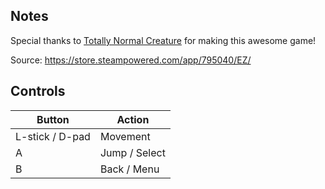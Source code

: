 ## Notes

Special thanks to [Totally Normal Creature](https://x.com/totallycreature) for making this awesome game!

Source: https://store.steampowered.com/app/795040/EZ/

## Controls

| Button | Action |
|--|--| 
|L-stick / D-pad|Movement|
|A |Jump / Select|
|B|Back / Menu|



